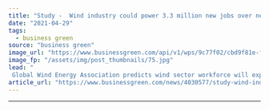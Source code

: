 ```yaml
---
title: "Study -  Wind industry could power 3.3 million new jobs over next five years"
date: "2021-04-29"
tags: 
  - business green
source: "business green"
image_url: "https://www.businessgreen.com/api/v1/wps/9c77f02/cbd9f81e-fd78-4a9c-94ff-37ee68f0839e/3/Noordzee-Wind-Farm-Netherlands-2019-185x114.jpg"
image_fp: "/assets/img/post_thumbnails/75.jpg"
lead: "
 Global Wind Energy Association predicts wind sector workforce will expand rapidly over coming years as offshore and onshore projects multiply around the world ..."
article_url: "https://www.businessgreen.com/news/4030577/study-wind-industry-power-million-jobs"
---
```


---

